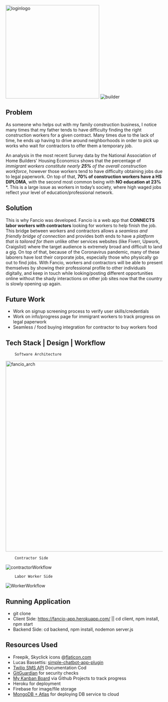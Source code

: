 
<img width="300" alt="loginlogo" src="https://user-images.githubusercontent.com/34731628/84478450-553aaa00-ac5f-11ea-91a1-ae485e3e8717.png"> ![builder](https://user-images.githubusercontent.com/34731628/84472619-83b38780-ac55-11ea-9a0f-17467eb573f5.png)

## Problem 
   As someone who helps out with my family construction business, I notice many times that my father tends to have difficulty finding the right construction workers for a given contract. Many times due to the lack of time, he ends up having to drive around neighborhoods in order to pick up works who wait for contractors to offer them a temporary job.

   An analysis in the most recent Survey data by the National Association of Home Builders' Housing Economics shows that the percentage of *immigrant workers constitute nearly **25%** of the overall construction workforce*, however those workers tend to have difficulty obtaining jobs due to legal paperwork. On top of that, **70% of construction workers have a HS DIPLOMA**, with the second most common being with **NO education at 23%** *. This is a large issue as workers in today’s society, where high waged jobs reflect your level of education/professional network.


## Solution 
   This is why Fancio was developed. Fancio is a web app that **CONNECTS labor workers with contractors** looking for workers to help finish the job. This bridge between workers and contractors allows a *seamless and friendly bridge of connection* and provides both ends to have a *platform that is tailored for them* unlike other services websites (like Fiverr, Upwork, Craigslist) where the target audience is extremely broad and difficult to land a gig. On top of that, because of the Coronavirus pandemic, many of these laborers have lost their corporate jobs, especially those who physically go out to find jobs. With Fancio, workers and contractors will be able to present themselves by showing their professional profile to other individuals digitally, and keep in touch while looking/posting different opportunities online without the shady interactions on other job sites now that the country is slowly opening up again.

## Future Work
   - Work on signup screening process to verify user skills/credentials
   - Work on info/progress page for immigrant workers to track progress on legal paperwork
   - Seamless / food buying integration for contractor to buy workers food

## Tech Stack | Design | Workflow
        Software Architecture
        
<img width="612" alt="fancio_arch" src="https://user-images.githubusercontent.com/34731628/84442586-ee3fd580-ac0b-11ea-9c53-7897b9a35b36.png">

        Contractor Side
        
![contractorWorkflow](https://user-images.githubusercontent.com/34731628/84558521-62a87080-ad01-11ea-9d4c-2ab39a2e9f5f.png)

        Labor Worker Side
        
![WorkerWorkflow](https://user-images.githubusercontent.com/34731628/84558538-971c2c80-ad01-11ea-80b3-aa1ee2f7df2d.png)

## Running Application 
- git clone
- Client Side: https://fancio-app.herokuapp.com/ || cd client, npm install, npm start
- Backend Side: cd backend, npm install, nodemon server.js

## Resources Used
- Freepik, Skyclick icons @[flaticon.com](https://flaticon.com)
- Lucas Bassettis: [simple-chatbot-app-plugin](https://lucasbassetti.com.br/react-simple-chatbot/)
- [Twilio SMS API](https://twilio.com) Documentation Cod
- [GitGuardian](https://gitguardian.com/) for security checks
- [My Kanban Board](https://github.com/salmansiraj/Fancio/projects/1) via Github Projects to track progress
- Heroku for deployment
- Firebase for image/file storage
- [MongoDB + Atlas](https://www.mongodb.com/cloud/atlas) for deploying DB service to cloud

